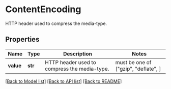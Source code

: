 # ContentEncoding

HTTP header used to compress the media-type.

## Properties

| Name      | Type    | Description                                  | Notes                                |
| --------- | ------- | -------------------------------------------- | ------------------------------------ |
| **value** | **str** | HTTP header used to compress the media-type. | must be one of ["gzip", "deflate", ] |

[[Back to Model list]](README.md#documentation-for-models) [[Back to API list]](README.md#documentation-for-api-endpoints) [[Back to README]](README.md)
